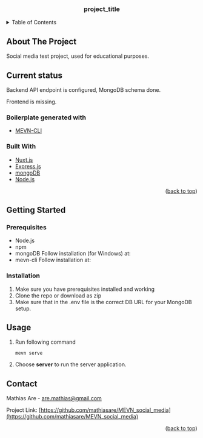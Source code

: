 <div id="top"></div>


<h3 align="center">project_title</h3>



<!-- TABLE OF CONTENTS -->
<details>
  <summary>Table of Contents</summary>
  <ol>
    <li>
      <a href="#getting-started">Getting Started</a>
      <ul>
        <li><a href="#prerequisites">Prerequisites</a></li>
        <li><a href="#installation">Installation</a></li>
      </ul>
    </li>
    <li><a href="#usage">Usage</a></li>
    <li><a href="#contact">Contact</a></li>
  </ol>
</details>



<!-- ABOUT THE PROJECT -->
## About The Project

Social media test project, used for educational purposes.

## Current status

Backend API endpoint is configured, MongoDB schema done.

Frontend is missing.

### Boilerplate generated with

* [MEVN-CLI](https://github.com/madlabsinc/mevn-cli)

### Built With

* [Nuxt.js](https://nuxtjs.org/)
* [Express.js](https://expressjs.com/)
* [mongoDB](https://www.mongodb.com/)
* [Node.js](https://nodejs.org/en/)

<p align="right">(<a href="#top">back to top</a>)</p>


<!-- GETTING STARTED -->
## Getting Started

### Prerequisites

* Node.js
* npm
* mongoDB Follow installation (for Windows) at: [](https://docs.mongodb.com/manual/tutorial/install-mongodb-on-windows/) 
* mevn-cli  Follow installation at: [](https://github.com/madlabsinc/mevn-cli)
 

### Installation

1. Make sure you have prerequisites installed and working
2. Clone the repo or download as zip
3. Make sure that in the .env file is the correct DB URL for your MongoDB setup.

<!-- USAGE EXAMPLES -->
## Usage

1. Run following command <br>
   ```
   mevn serve
   ```
2. Choose **server** to run the server application.

<!-- CONTACT -->
## Contact

Mathias Are - are.mathias@gmail.com

Project Link: [https://github.com/mathiasare/MEVN_social_media](https://github.com/mathiasare/MEVN_social_media)

<p align="right">(<a href="#top">back to top</a>)</p>
